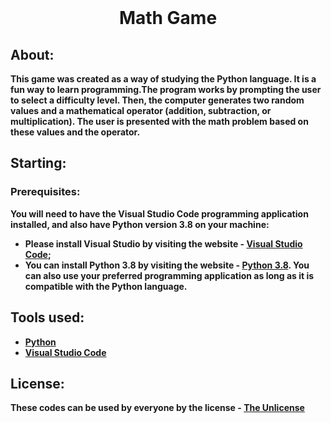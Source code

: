 <br />

<h1 align="center"><strong>Math Game<strong/></h1>

## About:
This game was created as a way of studying the Python language. It is a fun way to learn programming.The program works by prompting the user to select a difficulty level. Then, the computer generates two random values and a mathematical operator (addition, subtraction, or multiplication). The user is presented with the math problem based on these values and the operator.

## Starting:

### Prerequisites:
You will need to have the Visual Studio Code programming application installed, and also have Python version 3.8 on your machine:
  * Please install Visual Studio by visiting the website - [Visual Studio Code](https://code.visualstudio.com/download);
  * You can install Python 3.8 by visiting the website - [Python 3.8](https://www.python.org/downloads/release/python-385/).
You can also use your preferred programming application as long as it is compatible with the Python language.

## Tools used:
* [Python](https://www.python.org)
* [Visual Studio Code](https://code.visualstudio.com)

## License:
These codes can be used by everyone by the license - [The Unlicense](https://github.com/ThiagoMip/TesteDesenvolvedor/blob/main/LICENSE)
